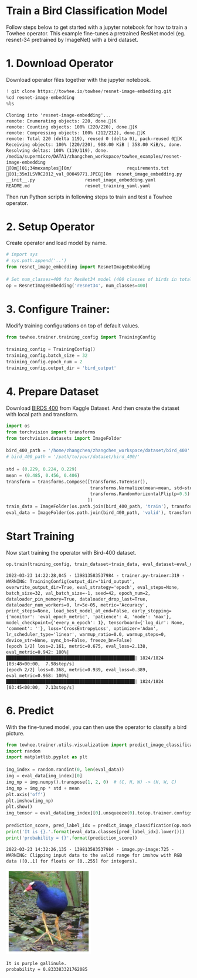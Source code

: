 # Train a Bird Classification Model
Follow steps below to get started with a jupyter notebook for how to train a Towhee operator. This example fine-tunes a pretrained ResNet model (eg. resnet-34 pretrained by ImageNet) with a bird dataset.
# 1. Download Operator
Download operator files together with the jupyter notebook.


```python
! git clone https://towhee.io/towhee/resnet-image-embedding.git
%cd resnet-image-embedding
%ls
```

    Cloning into 'resnet-image-embedding'...
    remote: Enumerating objects: 220, done.[K
    remote: Counting objects: 100% (220/220), done.[K
    remote: Compressing objects: 100% (212/212), done.[K
    remote: Total 220 (delta 119), reused 0 (delta 0), pack-reused 0[K
    Receiving objects: 100% (220/220), 908.00 KiB | 358.00 KiB/s, done.
    Resolving deltas: 100% (119/119), done.
    /media/supermicro/DATA1/zhangchen_workspace/towhee_examples/resnet-image-embedding
    [0m[01;34mexamples[0m/                     requirements.txt
    [01;35mILSVRC2012_val_00049771.JPEG[0m  resnet_image_embedding.py
    __init__.py                   resnet_image_embedding.yaml
    README.md                     resnet_training_yaml.yaml


Then run Python scripts in following steps to train and test a Towhee operator.
# 2. Setup Operator
Create operator and load model by name.


```python
# import sys
# sys.path.append('..')
from resnet_image_embedding import ResnetImageEmbedding

# Set num_classes=400 for ResNet34 model (400 classes of birds in total)
op = ResnetImageEmbedding('resnet34', num_classes=400)
```

# 3. Configure Trainer:
Modify training configurations on top of default values.


```python
from towhee.trainer.training_config import TrainingConfig

training_config = TrainingConfig()
training_config.batch_size = 32
training_config.epoch_num = 2
training_config.output_dir = 'bird_output'
```

# 4. Prepare Dataset
Download [BIRDS 400](https://www.kaggle.com/gpiosenka/100-bird-species) from Kaggle Dataset. And then create the dataset with local path and transform.



```python
import os
from torchvision import transforms
from torchvision.datasets import ImageFolder

bird_400_path = '/home/zhangchen/zhangchen_workspace/dataset/bird_400'
# bird_400_path = '/path/to/your/dataset/bird_400/'

std = (0.229, 0.224, 0.229)
mean = (0.485, 0.456, 0.406)
transform = transforms.Compose([transforms.ToTensor(),
                                transforms.Normalize(mean=mean, std=std),
                                transforms.RandomHorizontalFlip(p=0.5)
                               ])
train_data = ImageFolder(os.path.join(bird_400_path, 'train'), transform=transform)
eval_data = ImageFolder(os.path.join(bird_400_path, 'valid'), transform=transform)
```

# Start Training
Now start training the operator with Bird-400 dataset.


```python
op.train(training_config, train_dataset=train_data, eval_dataset=eval_data)
```

    2022-03-23 14:22:28,045 - 139813583537984 - trainer.py-trainer:319 - WARNING: TrainingConfig(output_dir='bird_output', overwrite_output_dir=True, eval_strategy='epoch', eval_steps=None, batch_size=32, val_batch_size=-1, seed=42, epoch_num=2, dataloader_pin_memory=True, dataloader_drop_last=True, dataloader_num_workers=0, lr=5e-05, metric='Accuracy', print_steps=None, load_best_model_at_end=False, early_stopping={'monitor': 'eval_epoch_metric', 'patience': 4, 'mode': 'max'}, model_checkpoint={'every_n_epoch': 1}, tensorboard={'log_dir': None, 'comment': ''}, loss='CrossEntropyLoss', optimizer='Adam', lr_scheduler_type='linear', warmup_ratio=0.0, warmup_steps=0, device_str=None, sync_bn=False, freeze_bn=False)
    [epoch 1/2] loss=2.161, metric=0.675, eval_loss=2.138, eval_metric=0.942: 100%|█████████████████████████████████████████████████| 1824/1824 [03:48<00:00,  7.98step/s]
    [epoch 2/2] loss=0.368, metric=0.939, eval_loss=0.389, eval_metric=0.968: 100%|█████████████████████████████████████████████████| 1824/1824 [03:45<00:00,  7.13step/s]

# 6. Predict
With the fine-tuned model, you can then use the operator to classify a bird picture.


```python
from towhee.trainer.utils.visualization import predict_image_classification
import random
import matplotlib.pyplot as plt

img_index = random.randint(0, len(eval_data))
img = eval_data[img_index][0]
img_np = img.numpy().transpose(1, 2, 0)  # (C, H, W) -> (H, W, C)
img_np = img_np * std + mean
plt.axis('off')
plt.imshow(img_np)
plt.show()
img_tensor = eval_data[img_index][0].unsqueeze(0).to(op.trainer.configs.device)

prediction_score, pred_label_idx = predict_image_classification(op.model, img_tensor)
print('It is {}.'.format(eval_data.classes[pred_label_idx].lower()))
print('probability = {}'.format(prediction_score))
```

    2022-03-23 14:32:26,135 - 139813583537984 - image.py-image:725 - WARNING: Clipping input data to the valid range for imshow with RGB data ([0..1] for floats or [0..255] for integers).



    
![png](3_train_a_bird_classification_model_files/3_train_a_bird_classification_model_11_1.png)
    


    It is purple gallinule.
    probability = 0.833383321762085

